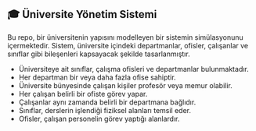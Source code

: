 ## 🎓 Üniversite Yönetim Sistemi

Bu repo, bir üniversitenin yapısını modelleyen bir sistemin simülasyonunu içermektedir. Sistem, üniversite içindeki departmanlar, ofisler, çalışanlar ve sınıflar gibi bileşenleri kapsayacak şekilde tasarlanmıştır.

- Üniversiteye ait sınıflar, çalışma ofisleri ve departmanlar bulunmaktadır.
- Her departman bir veya daha fazla ofise sahiptir.
- Üniversite bünyesinde çalışan kişiler profesör veya memur olabilir.
- Her çalışan belirli bir ofiste görev yapar.
- Çalışanlar aynı zamanda belirli bir departmana bağlıdır.
- Sınıflar, derslerin işlendiği fiziksel alanları temsil eder.
- Ofisler, çalışan personelin görev yaptığı alanlardır.
